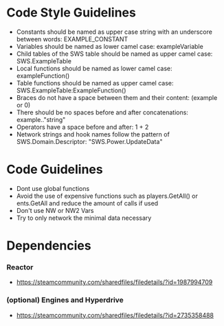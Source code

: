 # Code Style Guidelines
- Constants should be named as upper case string with an underscore between words: EXAMPLE_CONSTANT
- Variables should be named as lower camel case: exampleVariable
- Child tables of the SWS table should be named as upper camel case: SWS.ExampleTable
- Local functions should be named as lower camel case: exampleFunction()
- Table functions should be named as upper camel case: SWS.ExampleTable:ExampleFunction()
- Braces do not have a space between them and their content: (example or 0)
- There should be no spaces before and after concatenations: example.."string"
- Operators have a space before and after: 1 + 2
- Network strings and hook names follow the pattern of SWS.Domain.Descriptor: "SWS.Power.UpdateData"

# Code Guidelines
- Dont use global functions
- Avoid the use of expensive functions such as players.GetAll() or ents.GetAll and reduce the amount of calls if used
- Don't use NW or NW2 Vars
- Try to only network the minimal data necessary

# Dependencies
### Reactor
- https://steamcommunity.com/sharedfiles/filedetails/?id=1987994709
### (optional) Engines and Hyperdrive
- https://steamcommunity.com/sharedfiles/filedetails/?id=2735358488
